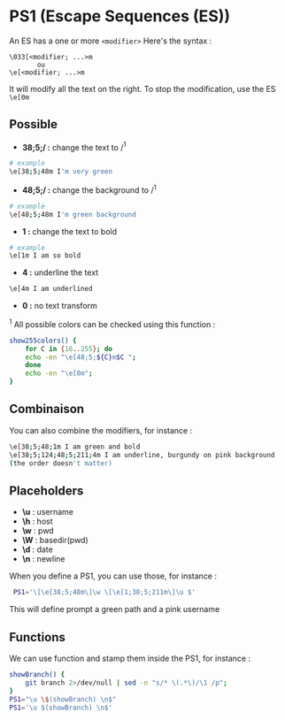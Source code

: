 # PS1 (Escape Sequences (ES))

An ES has a one or more `<modifier>`
Here's the syntax :

```
\033[<modifier; ...>m
       ou
\e[<modifier; ...>m
```

It will modify all the text on the right.
To stop the modification, use the ES `\e[0m`


## Possible <modifier>

- **38;5;/<color/> :** change the text to /<color/><sup>1</sup>
```bash
# example
\e[38;5;48m I'm very green
```

- **48;5;/<color/> :** change the background to /<color/><sup>1</sup>
```bash
# example
\e[48;5;48m I'm green background
```

- **1 :** change the text to bold
```bash
# example
\e[1m I am so bold
```

- **4 :** underline the text
```bash
\e[4m I am underlined
```

- **0 :** no text transform

<sup>1</sup> All possible colors can be checked using this function :
```bash
show255colors() {
    for C in {16..255}; do
	echo -en "\e[48;5;${C}m$C ";
    done
    echo -en "\e[0m";
}
```

## Combinaison

You can also combine the modifiers, for instance :

```bash
\e[38;5;48;1m I am green and bold
\e[38;5;124;48;5;211;4m I am underline, burgundy on pink background
(the order doesn't matter)
```

## Placeholders


- **\u** : username
- **\h** : host
- **\w** : pwd
- **\W** : basedir(pwd)
- **\d** : date
- **\n** : newline

When you define a PS1, you can use those, for instance :
```bash
 PS1='\[\e[38;5;48m\]\w \[\e[1;38;5;211m\]\u $'
```

This will define prompt a green path and a pink username


## Functions

We can use function and stamp them inside the PS1, for instance :
```bash
showBranch() {
    git branch 2>/dev/null | sed -n "s/* \(.*\)/\1 /p";
}
PS1="\u \$(showBranch) \n$"
PS1='\u $(showBranch) \n$'
```